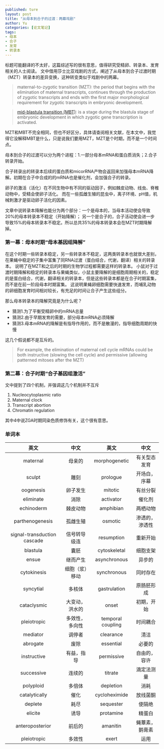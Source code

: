 ```yaml
---
published: ture
layout: post
title: "从母本到合子的过渡：两幕戏剧"
author: Yu
categories: [论文笔记]
tags:
- 母本
- 合子
- 发育
- 转录本
---
```


标题可能翻译的不太好，这篇综述写的很有意思，值得研究受精卵、转录本、发育相关的人士阅读。
文中借用莎士比亚戏剧的方式，阐述了从母本到合子过渡时期（MZT）转录本的差异变换，这种转变类似于戏剧中的两幕。

> maternal-to-zygotic transition (MZT): the period that begins with the elimination of maternal transcripts, continues through the production of zygotic transcripts and ends with the first major morphological requirement for zygotic transcripts in embryonic development.

> [mid-blastula transition (MBT)](https://en.wikipedia.org/wiki/Midblastula):  is a stage during the blastula stage of embryonic development in which zygotic gene transcription is activated. 

MZT和MBT不完全相同，但也不好区分，具体请查阅相关文献，在本文中，我觉得它没解释MBT是什么，只是说我们要用MZT，MZT是个时期，而不是一个时间点。

母本到合子的过渡可以分为两个进程：1.一部分母本mRNA和蛋白质消失；2.合子转录开始。

合子转录出的转录本后续的蛋白质和micorRNA产物会返回来加强母本mRNA降解。初期在合子中合成的的mRNA也是催化剂，会加强合子的转录。

卵子的激活（活化）在不同生物中有不同的驱动因子，例如棘皮动物、线虫、脊椎动物中，受精会使卵子活化。
而在一些孤雌生殖的昆虫中，离子环境、pH值，机械刺激才是驱动卵子活化的因素。

文章中说转录本降解也能分为两个部分：一个是母本的，当母本活动使会导致20%的母本转录本不稳定（开始降解）；
另一个是合子的，合子活动使会进一步导致15%的母本转录本不稳定。所以总共35%的母本转录本会在MZT时期降解掉。

### 第一幕：母本时期<q>母本基因组降解</q>

在这个时期一些转录本稳定，另一些转录本不稳定，这两类转录本也就很大差别，在果蝇中稳定的子集中富集了同RNA过渡（蛋白结合，代谢，翻译）相关的转录本。
说明了在MZT和之后的时期的生物学过程都需要这样的转录本。
小鼠对于过渡时期降解和稳定的转录本与果蝇类似，小鼠主要降解的是细胞周期相关的，稳定的是蛋白结合，代谢，翻译相关的转录本，但是这些转录本都是在合子时期富集，而不是在前一阶段母本时期富集。
这说明果蝇卵细胞需要快速发育，而哺乳动物的卵细胞发育时间相对较长，有充足的时间让合子产生这些组分。

那么母本转录本的降解究竟是为什么呢？

- 猜测1.为了平衡受精卵中的mRNA总量
- 猜测2.由于早期发育的需要，部分母本mRNA必须降解
- 猜测3.母本mRNA的降解是有指导作用的，而不是散漫的，指导细胞周期的快慢

这几个假说都不是互斥的。

> For example, the elimination of maternal cell cycle mRNAs could be both instructive (slowing the cell cycle) and permissive (allowing patterned mitoses after the MZT)

### 第二幕：合子时期<q>合子基因组激活</q>

文中提到了四个机制，并强调这几个机制并不互斥

1. Nucleocytoplasmic ratio
2. Maternal clock
3. Transcript abortion
4. Chromatin regulation

其中4中说ZGA时期同染色质修饰有关，这个很有意思。

### 单词本

|英文|中文|英文|中文|
|:----:|:----:|:----:|:----:|
|maternal|母亲的|morphogenetic|有关型态发育|
|sculpt|雕刻|prologue|开场白，序幕|
|oogenesis|卵子发生|mitotic|有丝分裂|
|eliminate|消除|activator|催化剂|
|echinoderm|棘皮动物|amphibian|两栖动物|
|parthenogenesis|孤雌生殖|osmotic|渗透的，渗透性|
|signal-transduction cascade|信号转导级连|resumption|重新开始|
|blastula|囊胚|cytoskeletal|细胞支架|
|ensue|继而产生|asynchronous|异步的|
|cytokinesis|细胞（浆）移动|synchronous|同时存在|
|syncytial|多核体|gastrulation|原肠胚形成|
|cataclysmic|大变动，洪水的|onset|初期，开始|
|pleiotropic|多效性，多向性|temporal coupling|时间耦合|
|mediator|调停者|clearance|清洁|
|abrogate|废除|essential|必要的|
|instructive|有益，指导|permissive|自由的，容许|
|successive|连续的|titrate|滴定法测量|
|polyploid|多倍体|depletion|消耗|
|catalytically|催化|cycloheximide|放线菌酮|
|deplete|耗尽|sequester|使隔绝|
|elicite|诱导|protamine|精蛋白|
|anteroposterior|前后的|amanitin|蝇蕈素，鹅膏素|
|pleiotropic|多效性|exert|运用|

